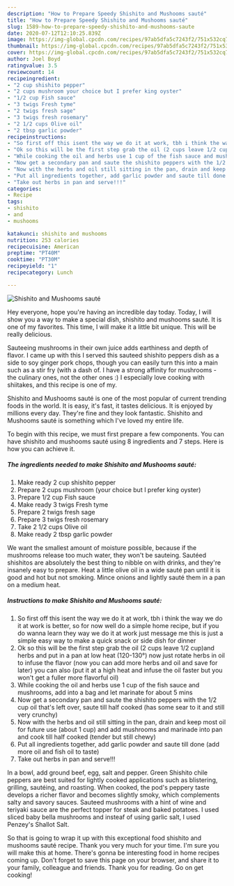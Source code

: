 ```yaml
---
description: "How to Prepare Speedy Shishito and Mushooms sauté"
title: "How to Prepare Speedy Shishito and Mushooms sauté"
slug: 1589-how-to-prepare-speedy-shishito-and-mushooms-saute
date: 2020-07-12T12:10:25.839Z
image: https://img-global.cpcdn.com/recipes/97ab5dfa5c7243f2/751x532cq70/shishito-and-mushooms-saute-recipe-main-photo.jpg
thumbnail: https://img-global.cpcdn.com/recipes/97ab5dfa5c7243f2/751x532cq70/shishito-and-mushooms-saute-recipe-main-photo.jpg
cover: https://img-global.cpcdn.com/recipes/97ab5dfa5c7243f2/751x532cq70/shishito-and-mushooms-saute-recipe-main-photo.jpg
author: Joel Boyd
ratingvalue: 3.5
reviewcount: 14
recipeingredient:
- "2 cup shishito pepper"
- "2 cups mushroom your choice but I prefer king oyster"
- "1/2 cup Fish sauce"
- "3 twigs Fresh tyme"
- "2 twigs fresh sage"
- "3 twigs fresh rosemary"
- "2 1/2 cups Olive oil"
- "2 tbsp garlic powder"
recipeinstructions:
- "So first off this isent the way we do it at work, tbh i think the way we do it at work is better, so for now well do a simple home recipe, but if you do wanna learn they way we do it at work just message me this is just a simple easy way to make a quick snack or side dish for dinner"
- "Ok so this will be the first step grab the oil (2 cups leave 1/2 cup)and herbs and put in a pan at low heat (120-130°) now just rotate herbs in oil to infuse the flavor (now you can add more herbs and oil and save for later) you can also (put it at a high heat and infuse the oil faster but you won&#39;t get a fuller more flavorful oil)"
- "While cooking the oil and herbs use 1 cup of the fish sauce and mushrooms, add into a bag and let marinate for about 5 mins"
- "Now get a secondary pan and saute the shishito peppers with the 1/2 cup oil that&#39;s left over, saute till half cooked (has some sear to it and still very crunchy)"
- "Now with the herbs and oil still sitting in the pan, drain and keep most oil for future use (about 1 cup) and add mushrooms and marinade into pan and cook till half cooked (tender but still chewy)"
- "Put all ingredients together, add garlic powder and saute till done (add more oil and fish oil to taste)"
- "Take out herbs in pan and serve!!!"
categories:
- Recipe
tags:
- shishito
- and
- mushooms

katakunci: shishito and mushooms 
nutrition: 253 calories
recipecuisine: American
preptime: "PT40M"
cooktime: "PT30M"
recipeyield: "1"
recipecategory: Lunch

---
```



![Shishito and Mushooms sauté](https://img-global.cpcdn.com/recipes/97ab5dfa5c7243f2/751x532cq70/shishito-and-mushooms-saute-recipe-main-photo.jpg)

Hey everyone, hope you're having an incredible day today. Today, I will show you a way to make a special dish, shishito and mushooms sauté. It is one of my favorites. This time, I will make it a little bit unique. This will be really delicious.

Sauteeing mushrooms in their own juice adds earthiness and depth of flavor. I came up with this I served this sauteed shishito peppers dish as a side to soy ginger pork chops, though you can easily turn this into a main such as a stir fry (with a dash of. I have a strong affinity for mushrooms - the culinary ones, not the other ones :) I especially love cooking with shiitakes, and this recipe is one of my.

Shishito and Mushooms sauté is one of the most popular of current trending foods in the world. It is easy, it's fast, it tastes delicious. It is enjoyed by millions every day. They're fine and they look fantastic. Shishito and Mushooms sauté is something which I've loved my entire life.


To begin with this recipe, we must first prepare a few components. You can have shishito and mushooms sauté using 8 ingredients and 7 steps. Here is how you can achieve it.

<!--inarticleads1-->

##### The ingredients needed to make Shishito and Mushooms sauté:

1. Make ready 2 cup shishito pepper
1. Prepare 2 cups mushroom (your choice but I prefer king oyster)
1. Prepare 1/2 cup Fish sauce
1. Make ready 3 twigs Fresh tyme
1. Prepare 2 twigs fresh sage
1. Prepare 3 twigs fresh rosemary
1. Take 2 1/2 cups Olive oil
1. Make ready 2 tbsp garlic powder


We want the smallest amount of moisture possible, because if the mushrooms release too much water, they won&#39;t be sauteing. Sautéed shishitos are absolutely the best thing to nibble on with drinks, and they&#39;re insanely easy to prepare. Heat a little olive oil in a wide sauté pan until it is good and hot but not smoking. Mince onions and lightly sauté them in a pan on a medium heat. 

<!--inarticleads2-->

##### Instructions to make Shishito and Mushooms sauté:

1. So first off this isent the way we do it at work, tbh i think the way we do it at work is better, so for now well do a simple home recipe, but if you do wanna learn they way we do it at work just message me this is just a simple easy way to make a quick snack or side dish for dinner
1. Ok so this will be the first step grab the oil (2 cups leave 1/2 cup)and herbs and put in a pan at low heat (120-130°) now just rotate herbs in oil to infuse the flavor (now you can add more herbs and oil and save for later) you can also (put it at a high heat and infuse the oil faster but you won&#39;t get a fuller more flavorful oil)
1. While cooking the oil and herbs use 1 cup of the fish sauce and mushrooms, add into a bag and let marinate for about 5 mins
1. Now get a secondary pan and saute the shishito peppers with the 1/2 cup oil that&#39;s left over, saute till half cooked (has some sear to it and still very crunchy)
1. Now with the herbs and oil still sitting in the pan, drain and keep most oil for future use (about 1 cup) and add mushrooms and marinade into pan and cook till half cooked (tender but still chewy)
1. Put all ingredients together, add garlic powder and saute till done (add more oil and fish oil to taste)
1. Take out herbs in pan and serve!!!


In a bowl, add ground beef, egg, salt and pepper. Green Shishito chile peppers are best suited for lightly cooked applications such as blistering, grilling, sautéing, and roasting. When cooked, the pod&#39;s peppery taste develops a richer flavor and becomes slightly smoky, which complements salty and savory sauces. Sauteed mushrooms with a hint of wine and teriyaki sauce are the perfect topper for steak and baked potatoes. I used sliced baby bella mushrooms and insteaf of using garlic salt, I used Penzey&#39;s Shallot Salt. 

So that is going to wrap it up with this exceptional food shishito and mushooms sauté recipe. Thank you very much for your time. I'm sure you will make this at home. There's gonna be interesting food in home recipes coming up. Don't forget to save this page on your browser, and share it to your family, colleague and friends. Thank you for reading. Go on get cooking!
